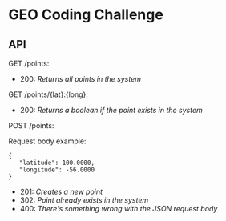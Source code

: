 # GEO Coding Challenge

## API

GET /points:
- 200: *Returns all points in the system*

GET /points/{lat}:{long}:
- 200: *Returns a boolean if the point exists in the system*

POST /points:

 Request body example:

 ```
 {
    "latitude": 100.0000,
    "longitude": -56.0000
 }
 ```

- 201: *Creates a new point*
- 302: *Point already exists in the system*
- 400: *There's something wrong with the JSON request body*